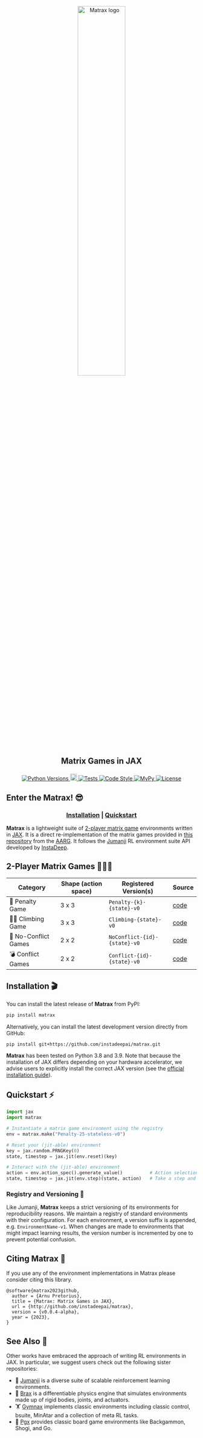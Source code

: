 <p align="center">
    <a href="docs/img/matrax_logo.png">
        <img src="docs/img/matrax_logo.png" alt="Matrax logo" width="50%"/>
    </a>
</p>

<h2 align="center">
    <p>Matrix Games in JAX</p>
</h2>
<p align="center">
    <a href="https://www.python.org/doc/versions/">
      <img src="https://img.shields.io/pypi/pyversions/jumanji.svg?style=flat-square" alt="Python Versions">
    </a>
    <a href="https://badge.fury.io/py/matrax">
      <img src="https://badge.fury.io/py/matrax.svg" alt="PyPI version" height="18">
    </a>
    <a href="https://github.com/instadeepai/jumanji/actions/workflows/tests_linters.yml">
      <img src="https://github.com/instadeepai/jumanji/actions/workflows/tests_linters.yml/badge.svg" alt="Tests">
    </a>
    <a href="https://github.com/psf/black">
      <img src="https://img.shields.io/badge/code%20style-black-000000.svg" alt="Code Style">
    </a>
    <a href="http://mypy-lang.org/">
      <img src="http://www.mypy-lang.org/static/mypy_badge.svg" alt="MyPy">
    </a>
    <a href="https://opensource.org/licenses/Apache-2.0">
      <img src="https://img.shields.io/badge/License-Apache%202.0-orange.svg" alt="License">
    </a>
</p>

## Enter the Matrax! 😎

<div align="center">
<h3>

[**Installation**](#installation-) | [**Quickstart**](#quickstart-)

</div>

**Matrax** is a lightweight suite of [2-player matrix game](https://en.wikipedia.org/wiki/Normal-form_game) environments written in [JAX](https://github.com/google/jax). It is a direct re-implementation of the matrix games provided in [this repository](https://github.com/uoe-agents/matrix-games) from the [AARG](https://agents.inf.ed.ac.uk/). It follows the [Jumanji](https://github.com/instadeepai/jumanji) RL environment suite API developed by [InstaDeep](https://www.instadeep.com/).

<h2 name="environments" id="environments">2-Player Matrix Games 🧑‍🤝‍🧑 </h2>

| Category                              | Shape (action space) | Registered Version(s)                                | Source                                                                                           |
|------------------------------------------|----------|------------------------------------------------------|--------------------------------------------------------------------------------------------------|
| 🔻 Penalty Game                              | 3 x 3  | `Penalty-{k}-{state}-v0`                                        | [code](https://github.com/instadeepai/matrax/blob/main/matrax/games/penalty.py)   |
| 🧗‍♀️ Climbing Game                              | 3 x 3  | `Climbing-{state}-v0`                                        | [code](https://github.com/instadeepai/matrax/blob/main/matrax/games/climbing.py)   |
| 🤝 No-Conflict Games                              | 2 x 2  | `NoConflict-{id}-{state}-v0`                                   | [code](https://github.com/instadeepai/matrax/blob/main/matrax/games/no_conflict.py)   |
| 💣 Conflict Games                        | 2 x 2    | `Conflict-{id}-{state}-v0`                                     | [code](https://github.com/instadeepai/matrax/blob/main/matrax/games/conflict.py) |

<h2 name="install" id="install">Installation 🎬</h2>

You can install the latest release of **Matrax** from PyPI:

```bash
pip install matrax
```

Alternatively, you can install the latest development version directly from GitHub:

```bash
pip install git+https://github.com/instadeepai/matrax.git
```

**Matrax** has been tested on Python 3.8 and 3.9.
Note that because the installation of JAX differs depending on your hardware accelerator,
we advise users to explicitly install the correct JAX version (see the
[official installation guide](https://github.com/google/jax#installation)).

<h2 name="quickstart" id="quickstart">Quickstart ⚡</h2>

```python
import jax
import matrax

# Instantiate a matrix game environment using the registry
env = matrax.make("Penalty-25-stateless-v0")

# Reset your (jit-able) environment
key = jax.random.PRNGKey(0)
state, timestep = jax.jit(env.reset)(key)

# Interact with the (jit-able) environment
action = env.action_spec().generate_value()          # Action selection (dummy value here)
state, timestep = jax.jit(env.step)(state, action)   # Take a step and observe the next state and time step
```

### Registry and Versioning 📖

Like Jumanji, **Matrax** keeps a strict versioning of its environments for reproducibility reasons.
We maintain a registry of standard environments with their configuration.
For each environment, a version suffix is appended, e.g. `EnvironmentName-v1`.
When changes are made to environments that might impact learning results,
the version number is incremented by one to prevent potential confusion.

## Citing Matrax 📝
If you use any of the environment implementations in Matrax please consider citing this library.

```
@software{matrax2023github,
  author = {Arnu Pretorius},
  title = {Matrax: Matrix Games in JAX},
  url = {http://github.com/instadeepai/matrax},
  version = {v0.0.4-alpha},
  year = {2023},
}
```

## See Also 🔎

Other works have embraced the approach of writing RL environments in JAX.
In particular, we suggest users check out the following sister repositories:

- 🌴 [Jumanji](https://github.com/instadeepai/jumanji) is a diverse suite of scalable reinforcement learning environments.
- 🦾 [Brax](https://github.com/google/brax) is a differentiable physics engine that simulates
environments made up of rigid bodies, joints, and actuators.
- 🏋️‍ [Gymnax](https://github.com/RobertTLange/gymnax) implements classic environments including
classic control, bsuite, MinAtar and a collection of meta RL tasks.
- 🎲 [Pgx](https://github.com/sotetsuk/pgx) provides classic board game environments like
Backgammon, Shogi, and Go.
